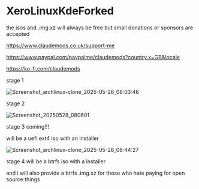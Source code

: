 # XeroLinuxKdeForked

the isos and .img.xz will always be free but small donations or sponsors are accepted 

https://www.claudemods.co.uk/support-me

https://www.paypal.com/paypalme/claudemods?country.x=GB&locale

https://ko-fi.com/claudemods

stage 1

![Screenshot_archlinux-clone_2025-05-28_08:03:46](https://github.com/user-attachments/assets/d661343b-bf2e-4f22-af34-e12282f76075)

stage 2 

![Screenshot_20250528_080601](https://github.com/user-attachments/assets/00836ef2-57b3-476c-bd45-49bdf85fd458)




stage 3 coming!!!

will be a uefi ext4 iso with an installer

![Screenshot_archlinux-clone_2025-05-28_08:44:27](https://github.com/user-attachments/assets/fe64421a-f792-40db-b50f-e31bb5837bbf)





stage 4 will be a btrfs iso with a installer

and i will also provide a btrfs .img.xz for those who hate paying for open source things 
